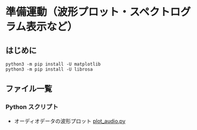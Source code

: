 # 準備運動（波形プロット・スペクトログラム表示など）
## はじめに
```
python3 -m pip install -U matplotlib
python3 -m pip install -U librosa
```

## ファイル一覧
### Python スクリプト
- オーディオデータの波形プロット  [plot_audio.py](https://github.com/tam17aki/music_process_exercise/blob/master/WarmUp/plot_audio.py)
